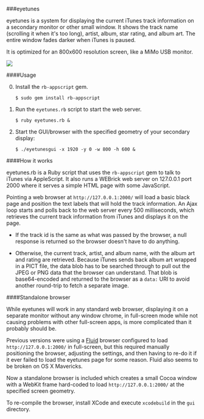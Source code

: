 ###eyetunes

eyetunes is a system for displaying the current iTunes track information on
a secondary monitor or other small window.  It shows the track name (scrolling
it when it's too long), artist, album, star rating, and album art.  The entire
window fades darker when iTunes is paused.

It is optimized for an 800x600 resolution screen, like a MiMo USB monitor.

[![](http://i.imgur.com/GgaidhN.jpg)](http://i.imgur.com/GgaidhN.jpg)

####Usage

0. Install the `rb-appscript` gem.

	`$ sudo gem install rb-appscript`

1. Run the `eyetunes.rb` script to start the web server.

	`$ ruby eyetunes.rb &`

2. Start the GUI/browser with the specified geometry of your secondary display:

	`$ ./eyetunesgui -x 1920 -y 0 -w 800 -h 600 &`

####How it works

eyetunes.rb is a Ruby script that uses the `rb-appscript` gem to talk to
iTunes via AppleScript.  It also runs a WEBrick web server on 127.0.0.1
port 2000 where it serves a simple HTML page with some JavaScript.

Pointing a web browser at `http://127.0.0.1:2000/` will load a basic black
page and position the text labels that will hold the track information.  An
Ajax loop starts and polls back to the web server every 500 milliseconds,
which retrieves the current track information from iTunes and displays it
on the page.

- If the track id is the same as what was passed by the browser, a null
  response is returned so the browser doesn't have to do anything.

- Otherwise, the current track, artist, and album name, with the album art and
  rating are retrieved.  Because iTunes sends back album art wrapped in a PICT
file, the data blob has to be searched through to pull out the JPEG or PNG data
that the browser can understand.  That blob is base64-encoded and returned to
the browser as a `data:` URI to avoid another round-trip to fetch a separate
image.

####Standalone browser

While eyetunes will work in any standard web browser, displaying it on a
separate monitor without any window chrome, in full-screen mode while not
causing problems with other full-screen apps, is more complicated than it
probably should be.

Previous versions were using a [Fluid](http://fluidapp.com/) browser configured
to load `http://127.0.0.1:2000/` in full-screen, but this required manually
positioning the browser, adjusting the settings, and then having to re-do it if
it ever failed to load the eyetunes page for some reason.  Fluid also seems to
be broken on OS X Mavericks.

Now a standalone browser is included which creates a small Cocoa window with a
WebKit frame hard-coded to load `http://127.0.0.1:2000/` at the specified screen
geometry.

To re-compile the browser, install XCode and execute `xcodebuild` in the `gui`
directory.
